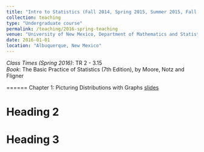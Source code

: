 ```yaml
---
title: "Intro to Statistics (Fall 2014, Spring 2015, Summer 2015, Fall 2015, Spring 2016)"
collection: teaching
type: "Undergraduate course"
permalink: /teaching/2016-spring-teaching
venue: "University of New Mexico, Department of Mathematics and Statistics"
date: 2016-01-01
location: "Albuquerque, New Mexico"
---
```


<i>Class Times (Spring 2016)</i>: TR 2 - 3.15 <br>
<i>Book</i>: The Basic Practice of Statistics (7th Edition), by Moore, Notz and Fligner

======
Chapter 1: Picturing Distributions with Graphs <a href='http://anastasiiakim.github.io/files/lectures/Ch1.pdf'> slides</a>&nbsp;&nbsp;&nbsp;&nbsp;


Heading 2
======

Heading 3
======
